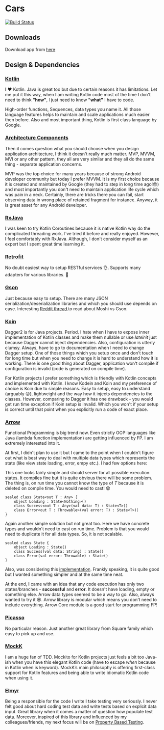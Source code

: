  # Cars 
 [![Build Status](https://travis-ci.org/rsetkus/cars-map.svg?branch=master)](https://travis-ci.org/rsetkus/cars-map)
 
 ## Downloads
 Download app from [here](https://github.com/rsetkus/cars-map/raw/master/downloads/app-release.apk)
 ## Design & Dependencies
 ### [Kotlin](https://kotlinlang.org/)
 I :heart: Kotlin. Java is great too but due to certain reasons it has limitations. Let me put it this way, when I am writing Kotlin code most of the time I don't need to think **"how"**, I just need to know **"what"** I have to code.

High-order functions, Sequences, data types you name it. All those language features helps to maintain and scale applications much easier then before. Also and most important thing, Kotlin is first class language by Google.

### [Architecture Components]([https://developer.android.com/topic/libraries/architecture/](https://developer.android.com/topic/libraries/architecture/))

Then it comes question what you should choose when you design application architecture, I think it doesn't really much matter. MVP, MVVM, MVI or any other pattern, they all are very similar and they all do the same thing - separate application concerns.

MVP was the top choice for many years because of strong Android developer community but today I prefer MVVM. It is my first choice because it is created and maintained by Google (they had to step in long time ago!:rage:) and most importantly you don't need to maintain application life cycle which was pain in a neck. Certainly, there are tricks there you can fail, start observing data in wrong place of retained fragment for instance. Anyway, it is great asset for any Android developer.

### [RxJava](https://github.com/ReactiveX/RxJava)

 I was keen to try Kotlin Coroutines because it is native Kotlin way do the complicated threading work. I've tried it before and really enjoyed. However, I feel comfortably with RxJava. Although, I don't consider myself as an expert but I spent great time learning it.

### [Retrofit](https://square.github.io/retrofit/)

No doubt easiest way to setup RESTful  services :ok_hand:. Supports many adapters  for various libraries. :muscle:

### [Gson](https://github.com/google/gson)

Just because easy to setup. There are many JSON serialization/deserialization libraries and which you should use depends on case. Interesting [Reddit thread ](https://www.reddit.com/r/androiddev/comments/684flw/why_use_moshi_over_gson/) to read about Moshi vs Gson.

### [Koin](https://insert-koin.io/)
Dagger2 is for Java projects. Period. I hate when I have to expose inner implementation of Kotlin classes and make them nullable or use *lateinit* just because Dagger cannot inject dependencies. Also, configuration is utterly clumsy. Always, have to go to documentation when I need to change Dagger setup. One of those things which you setup once and don't touch for long time but when you need to change it is hard to understand how it is working. There is one good thing about Dagger, application won't compile if configuration is invalid (code is generated on compile time).

 For Kotlin projects I prefer something which is friendly with Kotlin concepts and implemented with Kotlin. I know Kodein and Koin and my preference of choice is Koin due to simple reasons. Easy to setup, easy to understand (arguably :neutral_face:), lightweight and the way how it injects dependencies to the classes. However, comparing to Dagger it has one drawback - you would get run time exception if Koin setup is invalid. Which you won't if your setup is correct until that point when you explicitly run a code of exact place.

### [Arrow](https://arrow-kt.io/)

Functional Programming is big trend now. Even strictly OOP languages like Java (lambda function implementation) are getting influenced by FP. I am extremely interested into it.

At first, I didn't plan to use it but I came to the point when I couldn't figure out what is best way to deal with multiple data types which represents the state (like view state loading, error, empy etc.). I had few options here:
 
 This one looks fairly simple and should server for all possible execution states. It compiles fine but it is quite obvious there will be some problem. The thing is, on run time you cannot know the type of *T* because it is deleted on compile time. You would need to cast! :fearful:

    sealed class State<out T : Any> {
	    object Loading : State<Nothing>()
	    class Success<out T : Any>(val data: T) : State<T>()
	    class Error<out T : Throwable>(val error: T) : State<T>()
	}


Again another simple solution but not great too. Here we have concrete types and wouldn't need to cast on run time. Problem is that you would need to duplicate it for all data types. So, it is not scalable.

	sealed class State {
	    object Loading : State()
	    class Success(val data: String) : State()
	    class Error(val error: Throwable) : State()
	}
Also, was considering this [implementation](https://ryanharter.com/blog/encapsulating-view-state/). Frankly speaking, it is quite good but I wanted something simpler and at the same time neat.

At the end, I came with an idea that any code execution has only two states/branches - **successful** and **error**. It doesn't have loading, empty or something else. Arrow data types seemed to be a way to go. Also, always wanted to try it :sunglasses:. Arrow library is modular which means you don't need to include everything. Arrow Core module is a good start for programming FP!

### [Picasso](https://github.com/square/picasso)

No particular reason. Just another great library from Square family which easy to pick up and use.

### [MockK](https://mockk.io/)

I am a huge fan of TDD. Mockito for Kotlin projects just feels a bit too Java-ish when you have this elegant Kotlin code (have to escape *when* because in Kotlin when is  keyword). MockK’s main philosophy is offering first-class support for Kotlin features and being able to write idiomatic Kotlin code when using it.

### [Elmyr](https://github.com/xgouchet/Elmyr)

Being a responsible for the code I write I take testing very seriously. I never felt good about hard coding test data and write tests based on explicit data input. Great library when it comes a matter of question how populate test data. Moreover, inspired of this library and influenced by my colleagues/friends, my next focus will be on [Property Based Testing](https://github.com/kotlintest/kotlintest).
